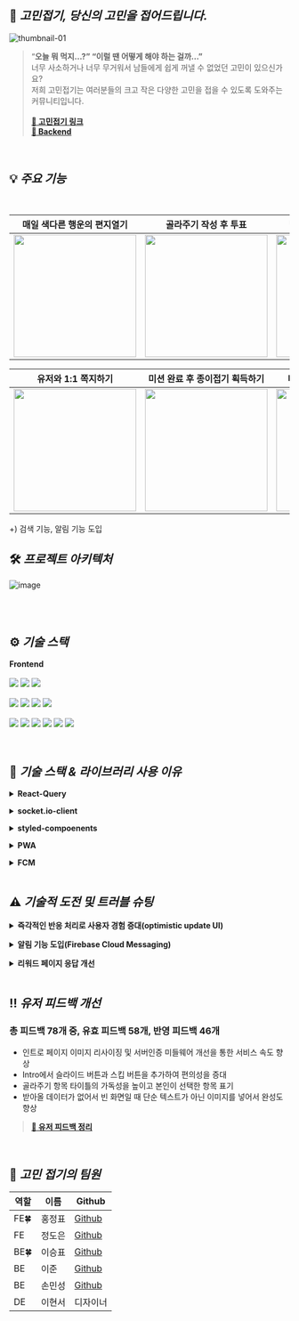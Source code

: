 



## 📃 **_고민접기, 당신의 고민을 접어드립니다._**
![thumbnail-01](https://user-images.githubusercontent.com/112849712/207773647-0f8d2c2a-51b9-4d98-a10b-76f5da19fb33.jpg)

>“**오늘 뭐 먹지…?” “이럴 땐 어떻게 해야 하는 걸까…”**<br/>
>너무 사소하거나 너무 무거워서 남들에게 쉽게 꺼낼 수 없었던 고민이 있으신가요?<br/>
>저희 고민접기는 여러분들의 크고 작은 다양한 고민을 접을 수 있도록 도와주는 커뮤니티입니다.<br/>
><br/>
>**[:iphone: 고민접기 링크](https://gomin.site)**<br/>
>**[📎 Backend](https://github.com/gomin-solution/Backend)**<br/>

<br/>

## 💡 **_주요 기능_**

<br/>

| 매일 색다른 행운의 편지열기 |  골라주기 작성 후 투표 | 답해주기 작성 및 의견받기  |
|:---: | :---: | :---: |
| <img src="https://user-images.githubusercontent.com/112849712/207931147-af4eea01-a930-4e17-a326-5a750cd98293.gif" width="220" /> | <img src="https://user-images.githubusercontent.com/112849712/207931260-90a786a9-7aca-44f9-9f49-524164928eb5.gif" width="220" /> | <img src="https://user-images.githubusercontent.com/112849712/207931359-4576b136-a1a8-436d-887d-e0007f5a9dd5.gif" width="220" /> |

| 유저와 1:1 쪽지하기 |  미션 완료 후 종이접기 획득하기 | 미션 완료에 따른 등급 상승 |
|:---: | :---: | :---: |
| <img src="https://user-images.githubusercontent.com/112849712/207931481-fffa89d9-d49e-46a5-a501-c05d4f61392b.gif" width="220" /> | <img src="https://user-images.githubusercontent.com/112849712/207931549-9ec6f670-0c2c-4804-971a-8960a91bd943.gif" width="220" /> | <img src="https://user-images.githubusercontent.com/112849712/207931603-4bfb07c9-4972-4cd4-8619-0e281f29514f.gif" width="220" /> |

+) 검색 기능, 알림 기능 도입 
<br/>

## 🛠️ **_프로젝트 아키텍처_**
![image](https://user-images.githubusercontent.com/112886992/207830402-6c6de0dd-ba40-4c88-bd6c-c59e3a6924a1.png)

<br/>


<br/>

## ⚙️ **_기술 스택_**

**Frontend**<br /> <br />
<img src="https://img.shields.io/badge/HTML5-E34F26?style=for-the-badge&logo=HTML5&logoColor=white">
<img src="https://img.shields.io/badge/JavaScript-F7DF1E?style=for-the-badge&logo=JavaScript&logoColor=black">
<img src="https://img.shields.io/badge/React-61DAFB?style=for-the-badge&logo=React&logoColor=black"> 
<br />
<br />
<img src="https://img.shields.io/badge/React Hook Form-EC5990?style=for-the-badge&logo=React&logoColor=white"> 
<img src="https://img.shields.io/badge/React Router-CA4245?style=for-the-badge&logo=React Router&logoColor=white"> 
<img src="https://img.shields.io/badge/React Query-FF4154?style=for-the-badge&logo=React Query&logoColor=white">
<img src="https://img.shields.io/badge/styled components-DB7093?style=for-the-badge&logo=styled-components&logoColor=white">
<br />
<br />
<img src="https://img.shields.io/badge/Axios-5A29E4?style=for-the-badge&logo=Axios&logoColor=white">
<img src="https://img.shields.io/badge/PWA-5A0FC8?style=for-the-badge&logo=PWA&logoColor=white">
<img src="https://img.shields.io/badge/FCM-FFCA28?style=for-the-badge&logo=Firebase&logoColor=white">
<img src="https://img.shields.io/badge/Socket.io-010101?style=for-the-badge&logo=Socket.io&logoColor=white">
<img src="https://img.shields.io/badge/Netlify-00C7B7?style=for-the-badge&logo=Netlify&logoColor=white">
<img src="https://img.shields.io/badge/GitHub-181717?style=for-the-badge&logo=GitHub&logoColor=white">

<br/>

## 🔩 **_기술 스택 & 라이브러리 사용 이유_**
**<details><summary>React-Query</summary>**
-   **친숙한 React Hook을 사용 :** 복잡하고 장황한 코드가 필요한 다른 데이터 불러오기 방식과 달리 React Component 내부에서 간단하고 직관적으로 API를 사용할 수 있습니다.
-   ************서버 상태 관리와 관련된 반복적인 작업들을 쉽게 처리 :************ 서버에서 받아오는 데이터를 처리할때 useEffect로 해결해야 했던 여러 가지 상황들을 refetchOnMount, refetchOnReconnect, refetchOnWindowFocus와 같은 옵션으로 쉽게 처리할 수 있습니다.
-   **Infinite scroll :** 서비스 특성상 모바일 환경에 최적화되어 있기 때문에 무한스크롤을 도입하는 것이 필수라고 생각했습니다. 데이터를 한 번에 받아오지 않고 10개 항목씩 받아오기 때문에 렌더링 시간을 많이 단축할 수 있었습니다.
-   **Optimistic update UI (낙관적 업데이트) :** ‘고민접기’의 ‘골라주기’ 탭에서 항목 선택 시 투표 결과를 보여주도록 구현이 되어 있습니다. 처음 서비스 개발 당시엔 데이터를 받아온 후 리렌더링 되어 유저가 결과를 볼 수 있도록 되어 있어서 즉각적인 결과를 보길 원하는 유저는 불편함을 느꼈습니다. 이를 개선하기 위해 react-query에 낙관적 업데이트를 적용하여 데이터가 정상적으로 받아올 것이란 걸 예상하여 반영하는 로직을 추가할 수 있었습니다.
</details>

**<details><summary>socket.io-client</summary>**
- 유저 간에 1:1 실시간 대화 기능 구현 : webSocket은 브라우저 별로 지원하는 버전이 다르고 지원하지 않는 브라우저도 있습니다. Soket.io는 webSocket 보다는 무겁지만 socket통신을 지원하지 않는 브라우저도 Websocket 방식을 이용해 통신할 수 있게 하고 연결 실패시 자동으로 재연결 시도를 해주는 등 연결 신뢰성이 높고 더 다양한 기능을 제공하기 때문에 socket.io를 사용하게 되었습니다.
</details>

**<details><summary>styled-compoenents</summary>**
-   **조건부 스타일링** : 투표가 진행중인지, 마감인지에 따라 스타일링을 다르게 해야 했습니다. 이때 컴포넌트 내부에서 css를 작성할 수 있으므로 props를 통해 손 쉽게 조건부 스타일링이 가능합니다. 또한 자주 사용하는 테마 css 설정 값을 props로 받을 수 있어 코드가 절약 됩니다.
-   **전역 스타일** : css reset을 선언하여 브라우저마다 공통적인 스타일링을 줄 수 있습니다. 또한 모바일 반응형을 위한 미디어쿼리, 폰트, 엘리먼트 스타일 등을 전역적으로 쓰기 간편합니다.
</details>

**<details><summary>PWA</summary>**
-   서비스를 모바일환경에 최적화 하기 위해 도입하였습니다. 서버로부터 받아오는 데이터 외의 데이터를 캐싱하고 있기 때문에 속도가 개선되며, 일반 앱처럼 앱아이콘이 생기므로 접근성을 향상시킬 수 있습니다.
</details>

**<details><summary>FCM</summary>**
-   **실시간 알림 기능 구현** : 유저의 게시물에 댓글이 달리거나 유저가 쪽지를 받았을 때처럼 유저에게 즉각적으로 알려주는 기술이 추가되면 사용자경험이 향상될 것이라고 생각했습니다. FCM을 사용하면 백그라운드뿐만 아니라 포그라운드 환경에서도 알림을 받을 수 있습니다.
-   **리소스 절약** : 서버를 경유해서 실시간으로 알람을 받으려면 사용자는 항상 서버에 접속해 있어야 해서 사용자 기기의 배터리 및 네트워크 리소스를 크게 낭비하지만, FCM의 경우 FCM서버가 중간에 연결되어 있기 때문에 사용자는 배터리 소모를 줄이고 네트워크의 사용만으로도 메세지를 실시간으로 송수신 처리를 할 수 있습니다.
</details>

<br/>

## ⚠️ **_기술적 도전 및 트러블 슈팅_**
**<details><summary>즉각적인 반응 처리로 사용자 경험 증대(optimistic update UI)</summary>**

|구분|내용|
|------|---|
|문제상황|변경사항을 즉각적으로 유저에게 보여주지 못함|
|요구사항|골라주기 항목 선택, 북마크, 좋아요 기능은 유저가 클릭 시 변경사항을 즉각적으로 보여줘야 함|
|의사결정|React-query의 onMutate, onError, onSettled 옵션을 사용하여 조건에 따른 낙관적 업데이트 적용|
|근거|데이터 통신이 성공할 것을 예상하여 미리 반영 가능 실패 시 원래의 값으로 돌릴 수 있음|

</details>

**<details><summary>알림 기능 도입(Firebase Cloud Messaging)</summary>**
	
|구분|내용|
|---|---|
|요구사항|유저의 편의성을 위한 알림기능 구현|
|선택지|socket.io, FCM|
|의사결정|FCM|
|근거|socket.io는 백그라운드에서 알림을 보낼 수 없으므로<br/>FCM 의 onBackgroundMessage, onMessage를 사용하여 백그라운드 환경에서도 알림 기능 구현|

</details>

**<details><summary>리워드 페이지 응답 개선</summary>**

|구분|내용|
|------|---|
|문제상황|리워드 페이지 조회 시 서버 데이터 응답시간이 평균 2초대 소요<br/>유저활동 기록이 많아질수록 응답시간 또한 길어짐|
|요구사항|DB에 유저활동 기록 테이블을 추가하여 활동 기록에 변경을 주는 요청마다<br/>유저활동 기록을 가져오는 정보의 속도 개선|
|의사결정|활동 기록을 업데이트 하는 형태로 변경|
|근거|유저활동을 따로 기록하여 저장하고 리워드 조회 시 불필요한 조인을 최소화하여<br/>데이터를 받아오는 속도가 약 90% 개선됨|

</details>
<br/>

## ‼️ **_유저 피드백 개선_**
### **총 피드백 78개 중, 유효 피드백 58개, 반영 피드백 46개**
- 인트로 페이지 이미지 리사이징 및 서버인증  미들웨어 개선을 통한 서비스 속도 향상
- Intro에서 슬라이드 버튼과 스킵 버튼을 추가하여 편의성을 증대
- 골라주기 항목 타이틀의 가독성을 높이고 본인이 선택한 항목 표기
- 받아올 데이터가 없어서 빈 화면일 때 단순 텍스트가 아닌 이미지를 넣어서 완성도 향상<br/>
>**[📌 유저 피드백 정리](https://github.com/orgs/gomin-solution/projects/1)**

<br/>

## 📸 **_고민 접기의 팀원_**
|역할|이름|Github|
|------|---|---|
|FE🍀|홍정표|[Github](https://github.com/Jeongpyo-Hong)|
|FE|정도은|[Github](https://github.com/do-eun)|
|BE🍀|이승표|[Github](https://github.com/leeSP22)|
|BE|이준|[Github](https://github.com/Leejun2022)|
|BE|손민성|[Github](https://github.com/Tarel-Github)|
|DE|이현서|디자이너|
